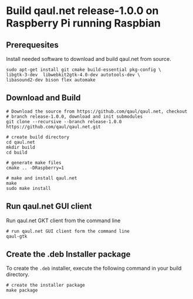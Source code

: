Build qaul.net release-1.0.0 on Raspberry Pi running Raspbian
=============================================================

Prerequesites
-------------

Install needed software to download and build qaul.net from source.

	sudo apt-get install git cmake build-essential pkg-config \
	libgtk-3-dev  libwebkit2gtk-4.0-dev autotools-dev \
	libasound2-dev bison flex automake


Download and Build
------------------

	# Download the source from https://github.com/qaul/qaul.net, checkout 
    # branch release-1.0.0, download and init submodules
	git clone --recursive --branch release-1.0.0 https://github.com/qaul/qaul.net.git
	
	# create build directory
	cd qaul.net
	mkdir build
	cd build
	
	# generate make files
	cmake .. -DRaspberry=1
	
	# make and install qaul.net
	make
	sudo make install


Run qaul.net GUI client
-----------------------

Run qaul.net GKT client from the command line

	# run qaul.net GUI client form the command line	
	qaul-gtk


Create the .deb Installer package
---------------------------------

To create the `.deb` installer, execute the following command in your build 
directory.

	# create the installer package
	make package
